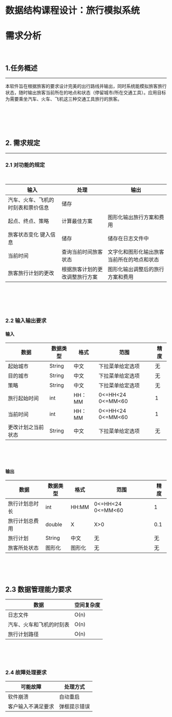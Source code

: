 # 数据结构课程设计：旅行模拟系统

# 需求分析

<br/>

## 1.任务概述

***

  本软件旨在根据旅客的要求设计完美的出行路线并输出，同时系统能模拟旅客旅行状态，随时输出旅客当前所在的地点和状态（停留城市/所在交通工具）。应用目标为需要乘坐汽车、火车、飞机这三种交通工具旅行的旅客。

<br/><br/><br/><br/>

## 2. 需求规定

***

### 2.1 对功能的规定

<br/>

| 输入                               | 处理                           | 输出                                       |
| ---------------------------------- | ------------------------------ | ------------------------------------------ |
| 汽车、火车、飞机的时刻表和票价信息 | 储存                           |                                            |
| 起点、终点、策略                   | 计算最佳方案                   | 图形化输出旅行方案和费用                   |
| 旅客状态变化 键入信息              | 储存                           | 储存在日志文件中                           |
| 当前时间                           | 查询当前时间旅客状态           | 文字化和图形化输出旅客当前所在的地点和状态 |
| 旅客旅行计划的更改                 | 根据旅客计划的更改调整旅行方案 | 图形化输出调整后的旅行方案和费用           |

<br/><br/><br/><br/>

### 2.2 输入输出要求

#### 输入

| 数据               | 数据类型 | 格式   | 范围              | 精度 |
| ------------------ | -------- | ------ | ----------------- | ---- |
| 起始城市           | String   | 中文   | 下拉菜单给定选项  | 无   |
| 目的城市           | String   | 中文   | 下拉菜单给定选项  | 无   |
| 策略               | String   | 中文   | 下拉菜单给定选项  | 无   |
| 旅行起始时间       | int      | HH：MM | 0<=HH<24 0<=MM<60 | 1    |
| 当前时间           | int      | HH：MM | 0<=HH<24 0<=MM<60 | 1    |
| 更改计划之当前状态 | String   | 中文   | 下拉菜单给定选项  | 无   |

<br/><br/><br/>

#### 输出

| 数据           | 数据类型 | 格式   | 范围              | 精度 |
| -------------- | -------- | ------ | ----------------- | ---- |
| 旅行计划总时长 | int      | HH:MM  | 0<=HH<24 0<=MM<60 | 1    |
| 旅行计划总费用 | double   | X      | X>0               | 0.1  |
| 旅行计划       | String   | 中文   | 无                | 无   |
| 旅客所处状态   | 图形化   | 图形化 | 无                | 无   |

<br/><br/><br/>

## 2.3 数据管理能力要求

| 数据                     | 空间复杂度 |
| ------------------------ | ---------- |
| 日志文件                 | O(n)       |
| 汽车、火车和飞机的时刻表 | O(n)       |
| 旅行计划路径             | O(n)       |

<br/><br/><br/>

### 2.4 故障处理要求

| 可能故障           | 处理方式     |
| ------------------ | ------------ |
| 软件崩溃           | 自动重启     |
| 客户输入不满足要求 | 弹框提示错误 |